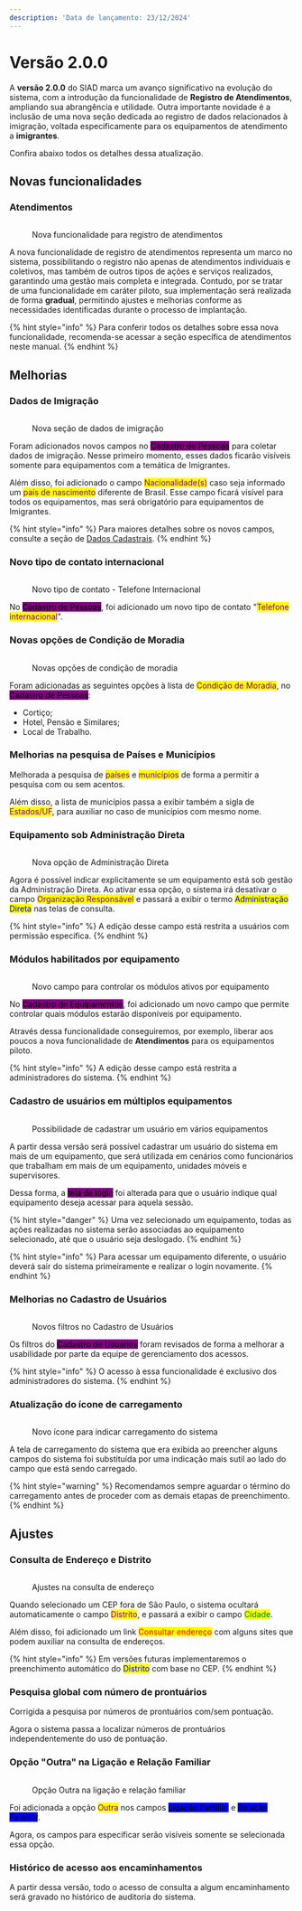 ```yaml
---
description: 'Data de lançamento: 23/12/2024'
---
```


# Versão 2.0.0

A **versão 2.0.0** do SIAD marca um avanço significativo na evolução do sistema, com a introdução da funcionalidade de **Registro de Atendimentos**, ampliando sua abrangência e utilidade. Outra importante novidade é a inclusão de uma nova seção dedicada ao registro de dados relacionados à imigração, voltada especificamente para os equipamentos de atendimento a **imigrantes**.

Confira abaixo todos os detalhes dessa atualização.

## Novas funcionalidades

### Atendimentos

<figure><img src="../../.gitbook/assets/image (21).png" alt=""><figcaption><p>Nova funcionalidade para registro de atendimentos</p></figcaption></figure>

A nova funcionalidade de registro de atendimentos representa um marco no sistema, possibilitando o registro não apenas de atendimentos individuais e coletivos, mas também de outros tipos de ações e serviços realizados, garantindo uma gestão mais completa e integrada. Contudo, por se tratar de uma funcionalidade em caráter piloto, sua implementação será realizada de forma **gradual**, permitindo ajustes e melhorias conforme as necessidades identificadas durante o processo de implantação.&#x20;

{% hint style="info" %}
Para conferir todos os detalhes sobre essa nova funcionalidade, recomenda-se acessar a seção específica de atendimentos neste manual.
{% endhint %}

## Melhorias

### Dados de Imigração

<figure><img src="../../.gitbook/assets/image (1) (1) (1) (1) (1) (1) (1) (1) (1) (1) (1).png" alt=""><figcaption><p>Nova seção de dados de imigração</p></figcaption></figure>

Foram adicionados novos campos no <mark style="background-color:purple;">Cadastro de Pessoas</mark> para coletar dados de imigração. Nesse primeiro momento, esses dados ficarão visíveis somente para equipamentos com a temática de Imigrantes.

Além disso, foi adicionado o campo <mark style="color:purple;">Nacionalidade(s)</mark> caso seja informado um <mark style="color:purple;">país de nascimento</mark> diferente de Brasil. Esse campo ficará visível para todos os equipamentos, mas será obrigatório para equipamentos de Imigrantes.

{% hint style="info" %}
Para maiores detalhes sobre os novos campos, consulte a seção de [Dados Cadastrais](../../pessoas/cadastro/dados-cadastrais.md).
{% endhint %}

### Novo tipo de contato internacional

<figure><img src="../../.gitbook/assets/image (2) (1) (1) (1) (1) (1) (1) (1).png" alt=""><figcaption><p>Novo tipo de contato - Telefone Internacional</p></figcaption></figure>

No <mark style="background-color:purple;">Cadastro de Pessoas</mark>, foi adicionado um novo tipo de contato "<mark style="color:purple;">Telefone internacional</mark>".

### Novas opções de Condição de Moradia

<figure><img src="../../.gitbook/assets/image (3) (1) (1) (1) (1) (1).png" alt=""><figcaption><p>Novas opções de condição de moradia</p></figcaption></figure>

Foram adicionadas as seguintes opções à lista de <mark style="color:purple;">Condição de Moradia</mark>, no <mark style="background-color:purple;">Cadastro de Pessoas</mark>:

* Cortiço;
* Hotel, Pensão e Similares;
* Local de Trabalho.

### Melhorias na pesquisa de Países e Municípios

Melhorada a pesquisa de <mark style="color:purple;">países</mark> e <mark style="color:purple;">municípios</mark> de forma a permitir a pesquisa com ou sem acentos.

Além disso, a lista de municípios passa a exibir também a sigla de <mark style="color:purple;">Estados/UF</mark>, para auxiliar no caso de municípios com mesmo nome.

### Equipamento sob Administração Direta

<figure><img src="../../.gitbook/assets/image (4) (1) (1) (1) (1) (1).png" alt=""><figcaption><p>Nova opção de Administração Direta</p></figcaption></figure>

Agora é possível indicar explicitamente se um equipamento está sob gestão da Administração Direta. Ao ativar essa opção, o sistema irá desativar o campo <mark style="color:purple;">Organização Responsável</mark> e passará a exibir o termo <mark style="color:blue;">Administração Direta</mark> nas telas de consulta.

{% hint style="info" %}
A edição desse campo está restrita a usuários com permissão específica.
{% endhint %}

### Módulos habilitados por equipamento

<figure><img src="../../.gitbook/assets/image (5) (1) (1) (1) (1).png" alt=""><figcaption><p>Novo campo para controlar os módulos ativos por equipamento</p></figcaption></figure>

No <mark style="background-color:purple;">Cadastro de Equipamentos</mark>, foi adicionado um novo campo que permite controlar quais módulos estarão disponíveis por equipamento.

Através dessa funcionalidade conseguiremos, por exemplo, liberar aos poucos a nova funcionalidade de **Atendimentos** para os equipamentos piloto.&#x20;

{% hint style="info" %}
A edição desse campo está restrita a administradores do sistema.
{% endhint %}

### Cadastro de usuários em múltiplos equipamentos

<figure><img src="../../.gitbook/assets/image (6) (1) (1) (1).png" alt=""><figcaption><p>Possibilidade de cadastrar um usuário em vários equipamentos</p></figcaption></figure>

A partir dessa versão será possível cadastrar um usuário do sistema em mais de um equipamento, que será utilizada em cenários como funcionários que trabalham em mais de um equipamento, unidades móveis e supervisores.

Dessa forma, a <mark style="background-color:purple;">tela de login</mark> foi alterada para que o usuário indique qual equipamento deseja acessar para aquela sessão.

{% hint style="danger" %}
Uma vez selecionado um equipamento, todas as ações realizadas no sistema serão associadas ao equipamento selecionado, até que o usuário seja deslogado.
{% endhint %}

{% hint style="info" %}
Para acessar um equipamento diferente, o usuário deverá sair do sistema primeiramente e realizar o login novamente.
{% endhint %}

### Melhorias no Cadastro de Usuários

<figure><img src="../../.gitbook/assets/image (7) (1) (1).png" alt=""><figcaption><p>Novos filtros no Cadastro de Usuários</p></figcaption></figure>

Os filtros do <mark style="background-color:purple;">Cadastro de Usuários</mark> foram revisados de forma a melhorar a usabilidade por parte da equipe de gerenciamento dos acessos.

{% hint style="info" %}
O acesso à essa funcionalidade é exclusivo dos administradores do sistema.
{% endhint %}

### Atualização do ícone de carregamento

<figure><img src="../../.gitbook/assets/image (8) (1) (1).png" alt=""><figcaption><p>Novo ícone para indicar carregamento do sistema</p></figcaption></figure>

A tela de carregamento do sistema que era exibida ao preencher alguns campos do sistema foi substituída por uma indicação mais sutil ao lado do campo que está sendo carregado.

{% hint style="warning" %}
Recomendamos sempre aguardar o término do carregamento antes de proceder com as demais etapas de preenchimento.
{% endhint %}

## Ajustes

### Consulta de Endereço e Distrito

<figure><img src="../../.gitbook/assets/image (9) (1) (1).png" alt=""><figcaption><p>Ajustes na consulta de endereço</p></figcaption></figure>

Quando selecionado um CEP fora de São Paulo, o sistema ocultará automaticamente o campo <mark style="color:purple;">Distrito</mark>, e passará a exibir o campo <mark style="color:green;">Cidade</mark>.

Além disso, foi adicionado um link <mark style="color:red;">Consultar endereço</mark> com alguns sites que podem auxiliar na consulta de endereços.

{% hint style="info" %}
Em versões futuras implementaremos o preenchimento automático do <mark style="color:blue;">Distrito</mark> com base no CEP.
{% endhint %}

### Pesquisa global com número de prontuários

Corrigida a pesquisa por números de prontuários com/sem pontuação.

Agora o sistema passa a localizar números de prontuários independentemente do uso de pontuação.

### Opção "Outra" na Ligação e Relação Familiar

<figure><img src="../../.gitbook/assets/image (10) (1).png" alt=""><figcaption><p>Opção Outra na ligação e relação familiar</p></figcaption></figure>

Foi adicionada a opção <mark style="color:purple;">Outra</mark> nos campos <mark style="background-color:blue;">Ligação Familiar</mark> e <mark style="background-color:blue;">Relação Familiar</mark>.

Agora, os campos para especificar serão visíveis somente se selecionada essa opção.

### Histórico de acesso aos encaminhamentos

A partir dessa versão, todo o acesso de consulta a algum encaminhamento será gravado no histórico de auditoria do sistema.
